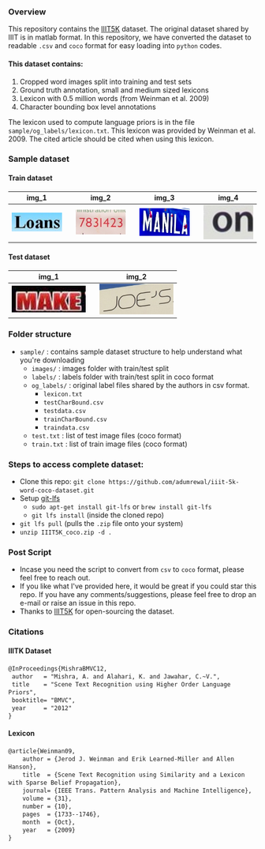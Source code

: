 ### Overview
This repository contains the [IIIT5K](https://cvit.iiit.ac.in/research/projects/cvit-projects/the-iiit-5k-word-dataset) dataset. The original dataset shared by IIIT is in matlab format. In this repository, we have converted the dataset to readable `.csv` and `coco` format for easy loading into `python` codes.

#### This dataset contains:
1. Cropped word images split into training and test sets
2. Ground truth annotation, small and medium sized lexicons
3. Lexicon with 0.5 million words (from Weinman et al. 2009)
4. Character bounding box level annotations

The lexicon used to compute language priors is in the file `sample/og_labels/lexicon.txt`. This lexicon was provided by Weinman et al. 2009. The cited article should be cited when using this lexicon.

### Sample dataset
#### Train dataset
|img_1||img_2||img_3||img_4|
|:-:|:-:|:-:|:-:|:-:|:-:|:-:|
|<img src="./sample/images/train/6_7.jpg" alt="drawing" width="150"/>||<img src="./sample/images/train/440_2.jpg" alt="drawing" width="150"/>||<img src="./sample/images/train/195_5.jpg" alt="drawing" width="150"/>||<img src="./sample/images/train/13_2.jpg" alt="drawing" width="150"/>|

#### Test dataset
|img_1||img_2|
|:-:|:-:|:-:|
|<img src="./sample/images/test/3_1.jpg" alt="drawing" width="150"/>||<img src="./sample/images/test/14_1.jpg" alt="drawing" width="150"/>|

### Folder structure
- `sample/` : contains sample dataset structure to help understand what you're downloading
    - `images/` : images folder with train/test split
    - `labels/` : labels folder with train/test split in coco format
    - `og_labels/` : original label files shared by the authors in csv format.
        - `lexicon.txt`
        - `testCharBound.csv`
        - `testdata.csv`
        - `trainCharBound.csv`
        - `traindata.csv`
    - `test.txt` : list of test image files (coco format)
    - `train.txt` : list of train image files (coco format)

### Steps to access complete dataset:
- Clone this repo: `git clone https://github.com/adumrewal/iiit-5k-word-coco-dataset.git`
- Setup [git-lfs](https://git-lfs.com/)
    -  `sudo apt-get install git-lfs` or `brew install git-lfs`
    - `git lfs install` (inside the cloned repo)
- `git lfs pull`    (pulls the `.zip` file onto your system)
- `unzip IIIT5K_coco.zip -d .`

### Post Script
- Incase you need the script to convert from `csv` to `coco` format, please feel free to reach out.
- If you like what I've provided here, it would be great if you could star this repo. If you have any comments/suggestions, please feel free to drop an e-mail or raise an issue in this repo.
- Thanks to [IIIT5K](https://cvit.iiit.ac.in/research/projects/cvit-projects/the-iiit-5k-word-dataset) for open-sourcing the dataset.

### Citations
#### IIITK Dataset
```
@InProceedings{MishraBMVC12,
 author   = "Mishra, A. and Alahari, K. and Jawahar, C.~V.",
 title    = "Scene Text Recognition using Higher Order Language Priors",
 booktitle= "BMVC",
 year     = "2012"
}
```
#### Lexicon
```
@article{Weinman09,
    author = {Jerod J. Weinman and Erik Learned-Miller and Allen Hanson},
    title  = {Scene Text Recognition using Similarity and a Lexicon with Sparse Belief Propagation},
    journal= {IEEE Trans. Pattern Analysis and Machine Intelligence},
    volume = {31},
    number = {10},
    pages  = {1733--1746},
    month  = {Oct},
    year   = {2009}
}
```